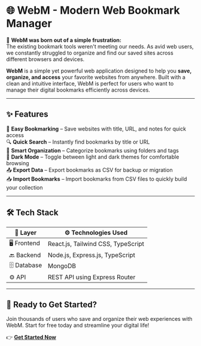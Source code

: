 # 🌐 WebM - Modern Web Bookmark Manager

📣 **WebM was born out of a simple frustration:**  
The existing bookmark tools weren't meeting our needs. As avid web users, we constantly struggled to organize and find our saved sites across different browsers and devices.

**WebM** is a simple yet powerful web application designed to help you **save, organize, and access** your favorite websites from anywhere. Built with a clean and intuitive interface, WebM is perfect for users who want to manage their digital bookmarks efficiently across devices.

---

## ✨ Features

📌 **Easy Bookmarking** – Save websites with title, URL, and notes for quick access  
🔍 **Quick Search** – Instantly find bookmarks by title or URL  
📂 **Smart Organization** – Categorize bookmarks using folders and tags  
🌙 **Dark Mode** – Toggle between light and dark themes for comfortable browsing  
📤 **Export Data** – Export bookmarks as CSV for backup or migration  
📥 **Import Bookmarks** – Import bookmarks from CSV files to quickly build your collection  

---

## 🛠️ Tech Stack

| 🧩 Layer     | ⚙️ Technologies Used                      |
|-------------|-------------------------------------------|
| 🖥️ Frontend  | React.js, Tailwind CSS, TypeScript         |
| 🔙 Backend   | Node.js, Express.js, TypeScript            |
| 🗄️ Database  | MongoDB                                   |
| ⚙️ API       | REST API using Express Router              |

---

## 🚀 Ready to Get Started?

Join thousands of users who save and organize their web experiences with WebM. Start for free today and streamline your digital life!

👉 **[Get Started Now](#)**
